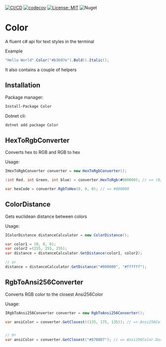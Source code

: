 
[![CI/CD](https://github.com/R0tenur/color/actions/workflows/ci-cd.yml/badge.svg)](https://github.com/R0tenur/color/actions/workflows/ci-cd.yml)
[![codecov](https://codecov.io/gh/R0tenur/color/branch/main/graph/badge.svg?token=RPRGZURP9E)](https://codecov.io/gh/R0tenur/color)
 [![License: MIT](https://img.shields.io/badge/License-MIT-yellow.svg)](https://opensource.org/licenses/MIT)
![Nuget](https://img.shields.io/nuget/dt/color)
# Color
A fluent c# api for text styles in the terminal

Example
```c#
"Hello World".Color("#b3b97e").Bold().Italic();
```

It also contains a couple of helpers

## Installation
Package manager:
```sh
Install-Package Color
```

Dotnet cli:
```sh
dotnet add package Color
```
## HexToRgbConverter
Converts hex to RGB and RGB to hex

Usage:

```c#
IHexToRgbConverter converter = new HexToRgbConverter();

(int Red, int Green, int blue) = converter.HexToRgb(#000000); // => (0, 0, 0)

var hexCode = converter.RgbToHex(0, 0, 0); // => #000000

```

## ColorDistance
Gets euclidean distance between colors

Usage:
```c#
IColorDistance distanceCalculator = new ColorDistance();

var color1 = (0, 0, 0);
var color2 =(255, 255, 255);
var distance = distanceCalculator.GetDistance(color1, color2);

// or
distance = distanceCalculator.GetDistance("#000000", "#ffffff");
```

## RgbToAnsi256Converter
Converts RGB color to the closest Ansi256Color

Usage:

```c#
IRgbToAnsi256Converter converter = new RgbToAnsi256Converter();

var ansiColor = converter.GetClosest((135, 175, 135)); // => Ansi256Color.DarkSeaGreen


// Or
var ansiColor = converter.GetClosest("#8700D7"); // => Ansi256Color.DarkViolet
```